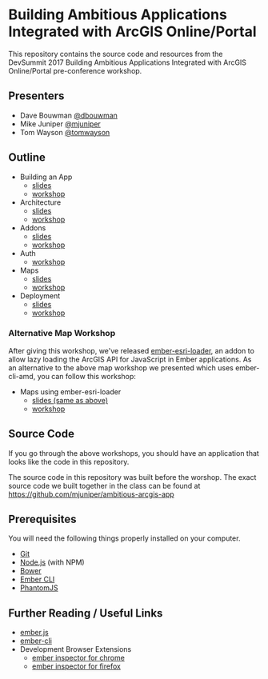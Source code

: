 # Building Ambitious Applications Integrated with ArcGIS Online/Portal

This repository contains the source code and resources from the DevSummit 2017 Building Ambitious Applications Integrated with ArcGIS Online/Portal pre-conference workshop.

## Presenters

- Dave Bouwman [@dbouwman](https://github.com/dbouwman)
- Mike Juniper [@mjuniper](https://github.com/mjuniper)
- Tom Wayson [@tomwayson](https://github.com/tomwayson)

## Outline

- Building an App
  - [slides](http://mjuniper.github.io/presentations/ds2017/ambitious-apps-building.html)
  - [workshop](https://github.com/tomwayson/ambitious-arcgis-app/blob/master/workshop/1-building-an-app.md)
- Architecture
  - [slides](http://mjuniper.github.io/presentations/ds2017/ambitious-apps-architecture.html)
  - [workshop](https://github.com/tomwayson/ambitious-arcgis-app/blob/master/workshop/2-architecture.md)
- Addons
  - [slides](https://tomwayson.github.io/dev-summit-2017-ambitious-arcgis-workshop/addons.html)
  - [workshop](https://github.com/tomwayson/ambitious-arcgis-app/blob/master/workshop/3-addons.md)
- Auth
  - [workshop](https://github.com/tomwayson/ambitious-arcgis-app/blob/master/workshop/4-auth-me-baby.md)
- Maps
  - [slides](https://tomwayson.github.io/dev-summit-2017-ambitious-arcgis-workshop/maps.html)
  - [workshop](https://github.com/tomwayson/ambitious-arcgis-app/blob/master/workshop/5-maps.md)
- Deployment
  - [slides](http://mjuniper.github.io/presentations/ds2017/ambitious-apps-deployment.html)
  - [workshop](https://github.com/tomwayson/ambitious-arcgis-app/blob/master/workshop/6-deployment.md)

### Alternative Map Workshop

After giving this workshop, we've released [ember-esri-loader](https://www.npmjs.com/package/ember-esri-loader), an addon to allow lazy loading the ArcGIS API for JavaScript in Ember applications. As an alternative to the above map workshop we presented which uses ember-cli-amd, you can follow this workshop:

- Maps using ember-esri-loader
  - [slides (same as above)](https://tomwayson.github.io/dev-summit-2017-ambitious-arcgis-workshop/maps.html)
  - [workshop](https://github.com/tomwayson/ambitious-arcgis-app/blob/master/workshop/alt-5-ember-esri-loader-maps.md)

## Source Code

If you go through the above workshops, you should have an application that looks like the code in this repository.

The source code in this repository was built before the worshop. The exact source code we built together in the class can be found at https://github.com/mjuniper/ambitious-arcgis-app

## Prerequisites

You will need the following things properly installed on your computer.

* [Git](https://git-scm.com/)
* [Node.js](https://nodejs.org/) (with NPM)
* [Bower](https://bower.io/)
* [Ember CLI](https://ember-cli.com/)
* [PhantomJS](http://phantomjs.org/)

## Further Reading / Useful Links

* [ember.js](http://emberjs.com/)
* [ember-cli](https://ember-cli.com/)
* Development Browser Extensions
  * [ember inspector for chrome](https://chrome.google.com/webstore/detail/ember-inspector/bmdblncegkenkacieihfhpjfppoconhi)
  * [ember inspector for firefox](https://addons.mozilla.org/en-US/firefox/addon/ember-inspector/)
